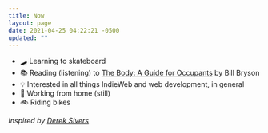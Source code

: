 ```yaml
---
title: Now
layout: page
date: 2021-04-25 04:22:21 -0500
updated: ""
---
```

- 🛹 Learning to skateboard
- 📚 Reading (listening) to [The Body: A Guide for Occupants](https://www.goodreads.com/book/show/43582376-the-body) by Bill Bryson
- 💡 Interested in all things IndieWeb and web development, in general
- 🔬 Working from home (still)
- 🚲 Riding bikes

*Inspired by [Derek Sivers](https://sive.rs/nowff)*